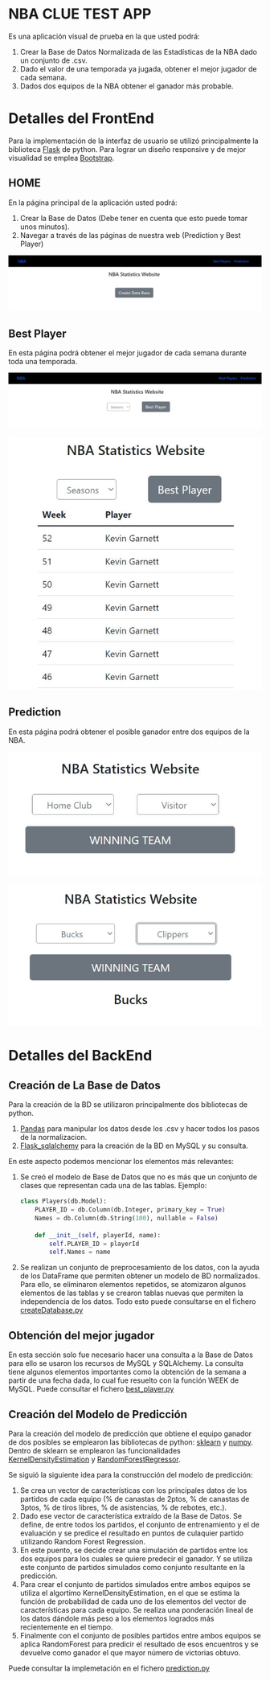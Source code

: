 # NBA CLUE TEST APP

Es una aplicación visual de prueba en la que usted podrá:
1. Crear la Base de Datos Normalizada de las Estadísticas de la NBA dado un conjunto de .csv.
2. Dado el valor de una temporada ya jugada, obtener el mejor jugador de cada semana.
3. Dados dos equipos de la NBA obtener el ganador más probable. 

# Detalles del FrontEnd

Para la implementación de la interfaz de usuario se utilizó principalmente la biblioteca [Flask](https://pypi.org/project/Flask/) de python. Para lograr un diseño responsive y de mejor visualidad se emplea [Bootstrap](https://getbootstrap.com/).

## HOME

En la página principal de la aplicación usted podrá:

1. Crear la Base de Datos (Debe tener en cuenta que esto puede tomar unos minutos).
2. Navegar a través de las páginas de nuestra web (Prediction y Best Player)

![HOME](image/Home.JPG)

## Best Player

En esta página podrá obtener el mejor jugador de cada semana durante toda una temporada.

![Best Player View](image/BestPlayer1.JPG)

![Best Player Result](image/BestPlayer2.JPG)

## Prediction

En esta página podrá obtener el posible ganador entre dos equipos de la NBA.

![Prediction View](image/Prediction1.JPG)

![Prediction Result](image/Prediction2.JPG)

# Detalles del BackEnd

## Creación de La Base de Datos

Para la creación de la BD se utilizaron principalmente dos bibliotecas de python. 
1. [Pandas](https://pypi.org/project/pandas/) para manipular los datos desde los .csv y hacer todos los pasos de la normalizacion. 
2. [Flask_sqlalchemy](https://pypi.org/project/Flask-SQLAlchemy/) para la creación de la BD en MySQL y su consulta. 

En este aspecto podemos mencionar los elementos más relevantes:

1. Se creó el modelo de Base de Datos que no es más que un conjunto de clases que representan cada una de las tablas. Ejemplo:

    ```python
    class Players(db.Model):
        PLAYER_ID = db.Column(db.Integer, primary_key = True)
        Names = db.Column(db.String(100), nullable = False)
        
        def __init__(self, playerId, name):
            self.PLAYER_ID = playerId
            self.Names = name
    ```

2. Se realizan un conjunto de preprocesamiento de los datos, con la ayuda de los DataFrame que permiten obtener un modelo de BD normalizados. Para ello, se eliminaron elementos repetidos, se atomizaron algunos elementos de las tablas y se crearon tablas nuevas que permiten la independencia de los datos. Todo esto puede consultarse en el fichero [createDatabase.py](/utils/createDatabase.py)

## Obtención del mejor jugador

En esta sección solo fue necesario hacer una consulta a la Base de Datos para ello se usaron los recursos de MySQL y SQLAlchemy. La consulta tiene algunos elementos importantes como la obtención de la semana a partir de una fecha dada, lo cual fue resuelto con la función WEEK de MySQL. Puede consultar el fichero [best_player.py](/utils/best_player.py)


## Creación del Modelo de Predicción

Para la creación del modelo de predicción que obtiene el equipo ganador de dos posibles se emplearon las bibliotecas de python: [sklearn](https://scikit-learn.org/stable/install.html) y [numpy](https://pypi.org/project/numpy/). Dentro de sklearn se emplearon las funcionalidades [KernelDensityEstimation](https://scikit-learn.org/stable/auto_examples/neighbors/plot_kde_1d.html) y [RandomForestRegressor](https://scikit-learn.org/stable/modules/generated/sklearn.ensemble.RandomForestRegressor.html). 

Se siguió la siguiente idea para la construcción del modelo de predicción: 

1. Se crea un vector de características con los principales datos de los partidos de cada equipo (% de canastas de 2ptos, % de canastas de 3ptos, % de tiros libres, % de asistencias, % de rebotes, etc.). 
2. Dado ese vector de característica extraído de la Base de Datos. Se define, de entre todos los partidos, el conjunto de entrenamiento y el de evaluación y se predice el resultado en puntos de culaquier partido utilizando Random Forest Regression. 
3. En este puento, se decide crear una simulación de partidos entre los dos equipos para los cuales se quiere predecir el ganador. Y se utiliza este conjunto de partidos simulados como conjunto resultante en la predicción. 
4. Para crear el conjunto de partidos simulados entre ambos equipos se utiliza el algortimo KernelDensityEstimation, en el que se estima la función de probabilidad de cada uno de los elementos del vector de características para cada equipo. Se realiza una ponderación lineal de los datos dándole más peso a los elementos logrados más recientemente en el tiempo. 
5. Finalmente con el conjunto de posibles partidos entre ambos equipos se aplica RandomForest para predicir el resultado de esos encuentros y se devuelve como ganador el que mayor número de victorias obtuvo.

Puede consultar la implemetación en el fichero [prediction.py](/utils/prediction.py)


